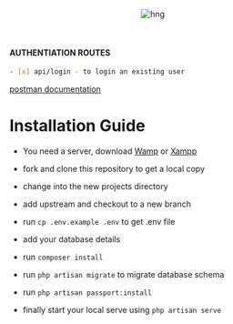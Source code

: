 <div align="center">
  
![hng](https://res.cloudinary.com/iambeejayayo/image/upload/v1554240066/brand-logo.png)

<br>

</div>

#### AUTHENTIATION ROUTES
```bash
- [x] api/login - to login an existing user
```


[postman documentation](https://documenter.getpostman.com/view/6901755/Szzkdxty
)

# Installation Guide

- You need a server, download [Wamp](http://www.wampserver.com/en/) or [Xampp](https://www.apachefriends.org/index.html)

- fork and clone this repository to get a local copy
- change into the new projects directory
- add upstream and checkout to a new branch
- run `cp .env.example .env` to get .env file
- add your database details
- run `composer install`
- run `php artisan migrate` to migrate database schema
- run `php artisan passport:install`
- finally start your local serve using `php artisan serve` 

